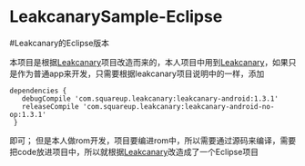 # LeakcanarySample-Eclipse
#Leakcanary的Eclipse版本

本项目是根据[Leakcanary](https://github.com/square/leakcanary)项目改造而来的，本人项目中用到[Leakcanary](https://github.com/square/leakcanary)，如果只是作为普通app来开发，只需要根据leakcanary项目说明中的一样，添加
```
dependencies {
   debugCompile 'com.squareup.leakcanary:leakcanary-android:1.3.1'
   releaseCompile 'com.squareup.leakcanary:leakcanary-android-no-op:1.3.1'
 }
```
即可；
但是本人做rom开发，项目要编进rom中，所以需要通过源码来编译，需要把code放进项目中，所以就根据[Leakcanary](https://github.com/square/leakcanary)改造成了一个Eclipse项目
